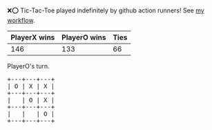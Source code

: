 :x::o: Tic-Tac-Toe played indefinitely by github action runners! See [my workflow](.github/workflows/play.yaml).

|PlayerX wins|PlayerO wins|Ties|
|-|-|-|
|146|133|66|

PlayerO's turn.

<pre>
+---+---+---+
| O | X | X |
+---+---+---+
|   | O | X |
+---+---+---+
|   |   | O |
+---+---+---+
</pre>
